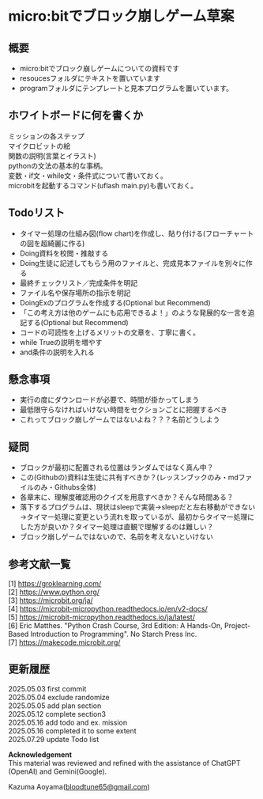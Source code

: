 # micro:bitでブロック崩しゲーム草案
## 概要
- micro:bitでブロック崩しゲームについての資料です
- resoucesフォルダにテキストを置いています
- programフォルダにテンプレートと見本プログラムを置いています。

## ホワイトボードに何を書くか
ミッションの各ステップ<br>
マイクロビットの絵<br>
関数の説明(言葉とイラスト)<br>
pythonの文法の基本的な事柄。<br>
変数・if文・while文・条件式について書いておく。<br>
microbitを起動するコマンド(uflash main.py)も書いておく。<br>

## Todoリスト
- タイマー処理の仕組み図(flow chart)を作成し、貼り付ける(フローチャートの図を超綺麗に作る)
- Doing資料を校閲・推敲する
- Doing生徒に記述してもらう用のファイルと、完成見本ファイルを別々に作る
- 最終チェックリスト／完成条件を明記
- ファイル名や保存場所の指示を明記
- DoingExのプログラムを作成する(Optional but Recommend)
- 「この考え方は他のゲームにも応用できるよ！」のような発展的な一言を追記する(Optional but Recommend)
- コードの可読性を上げるメリットの文章を、丁寧に書く。
- while Trueの説明を増やす
- and条件の説明を入れる

## 懸念事項
- 実行の度にダウンロードが必要で、時間が掛かってしまう
- 最低限守らなければいけない時間をセクションごとに把握するべき
- これってブロック崩しゲームではないよね？？？名前どうしよう

## 疑問
- ブロックが最初に配置される位置はランダムではなく真ん中？
- この(Githubの)資料は生徒に共有すべきか？(レッスンブックのみ・mdファイルのみ・Githubs全体)
- 各章末に、理解度確認用のクイズを用意すべきか？そんな時間ある？
- 落下するプログラムは、現状はsleepで実装→sleepだと左右移動ができない→タイマー処理に変更という流れを取っているが、最初からタイマー処理にした方が良いか？タイマー処理は直観で理解するのは難しい？
- ブロック崩しゲームではないので、名前を考えないといけない

## 参考文献一覧
[1] https://groklearning.com/<br>
[2] https://www.python.org/<br>
[3] https://microbit.org/ja/<br>
[4] https://microbit-micropython.readthedocs.io/en/v2-docs/<br>
[5] https://microbit-micropython.readthedocs.io/ja/latest/<br>
[6] Eric Matthes. "Python Crash Course, 3rd Edition: A Hands-On, Project-Based Introduction to Programming". No Starch Press Inc.<br>
[7] https://makecode.microbit.org/<br>

## 更新履歴
2025.05.03 first commit<br>
2025.05.04 exclude randomize<br>
2025.05.05 add plan section<br>
2025.05.12 complete section3<br>
2025.05.16 add todo and ex. mission<br>
2025.05.16 completed it to some extent<br>
2025.07.29 update Todo list<br>

**Acknowledgement**  
This material was reviewed and refined with the assistance of ChatGPT (OpenAI) and Gemini(Google).

Kazuma Aoyama(bloodtune65@gmail.com)


